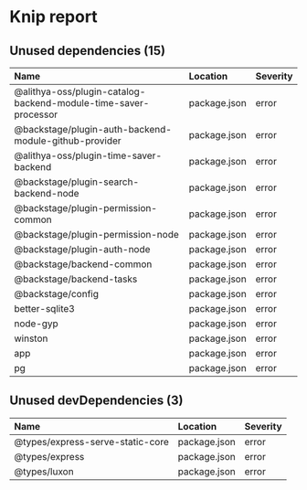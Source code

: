 # Knip report

## Unused dependencies (15)

| Name                                                            | Location     | Severity |
| :-------------------------------------------------------------- | :----------- | :------- |
| @alithya-oss/plugin-catalog-backend-module-time-saver-processor | package.json | error    |
| @backstage/plugin-auth-backend-module-github-provider           | package.json | error    |
| @alithya-oss/plugin-time-saver-backend                          | package.json | error    |
| @backstage/plugin-search-backend-node                           | package.json | error    |
| @backstage/plugin-permission-common                             | package.json | error    |
| @backstage/plugin-permission-node                               | package.json | error    |
| @backstage/plugin-auth-node                                     | package.json | error    |
| @backstage/backend-common                                       | package.json | error    |
| @backstage/backend-tasks                                        | package.json | error    |
| @backstage/config                                               | package.json | error    |
| better-sqlite3                                                  | package.json | error    |
| node-gyp                                                        | package.json | error    |
| winston                                                         | package.json | error    |
| app                                                             | package.json | error    |
| pg                                                              | package.json | error    |

## Unused devDependencies (3)

| Name                             | Location     | Severity |
| :------------------------------- | :----------- | :------- |
| @types/express-serve-static-core | package.json | error    |
| @types/express                   | package.json | error    |
| @types/luxon                     | package.json | error    |
